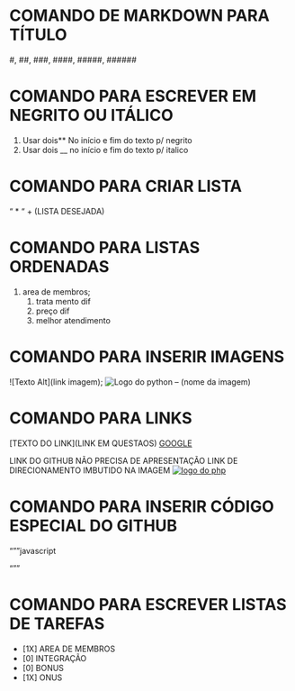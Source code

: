 # COMANDO DE MARKDOWN PARA TÍTULO
#, ##, ###, ####, #####, ######

# COMANDO PARA ESCREVER EM NEGRITO OU ITÁLICO

1. Usar dois** No início e fim do texto p/ negrito
2. Usar dois __ no início e fim do texto p/ italico

# COMANDO PARA CRIAR LISTA
“ * “ + (LISTA DESEJADA)

# COMANDO PARA LISTAS ORDENADAS
1. area de membros;
    1. trata mento dif
    2. preço dif
    3. melhor atendimento 

# COMANDO PARA INSERIR IMAGENS
![Texto Alt](link imagem);
![Logo do python](img/Python-logo-notext.svg.png) – (nome da imagem)

# COMANDO PARA LINKS
[TEXTO DO LINK](LINK EM QUESTAOS)
 [GOOGLE](https://www.google.com/)

LINK DO GITHUB NÃO PRECISA DE APRESENTAÇÃO
LINK DE DIRECIONAMENTO IMBUTIDO NA IMAGEM
[![logo do php](https://logospng.org/download/php/logo-php-1024.png)](https://github.com/tomrzonta)

# COMANDO PARA INSERIR CÓDIGO ESPECIAL DO GITHUB
“””javascript

 “””
# COMANDO PARA ESCREVER LISTAS DE TAREFAS
- [1X] AREA DE MEMBROS
- [0] INTEGRAÇÃO
- [0] BONUS
- [1X] ONUS


